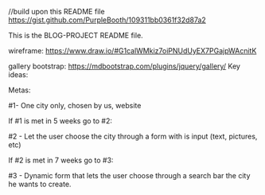 
//build upon this README file https://gist.github.com/PurpleBooth/109311bb0361f32d87a2

This is the BLOG-PROJECT README file.


wireframe: 
https://www.draw.io/#G1calWMkiz7oiPNUdUyEX7PGajpWAcnitK

gallery bootstrap:
https://mdbootstrap.com/plugins/jquery/gallery/
Key ideas:




Metas:  

#1- One city only, chosen by us, website

If #1 is met in 5 weeks go to #2:

#2 - Let the user choose the city through a form with is input (text, pictures, etc)

If #2 is met in 7 weeks go to #3:  

#3 - Dynamic form that lets the user choose through a search bar the city he wants to create.

